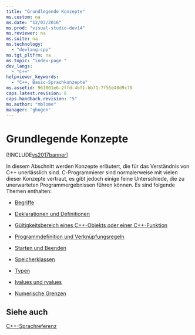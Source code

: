 ```yaml
---
title: "Grundlegende Konzepte"
ms.custom: na
ms.date: "12/03/2016"
ms.prod: "visual-studio-dev14"
ms.reviewer: na
ms.suite: na
ms.technology: 
  - "devlang-cpp"
ms.tgt_pltfrm: na
ms.topic: "index-page "
dev_langs: 
  - "C++"
helpviewer_keywords: 
  - "C++, Basic-Sprachkonzepte"
ms.assetid: 961801e6-2ffd-4bf1-bb71-7f55e48d9c79
caps.latest.revision: 8
caps.handback.revision: "5"
ms.author: "mblome"
manager: "ghogen"
---
```

# Grundlegende Konzepte
[!INCLUDE[vs2017banner](../assembler/inline/includes/vs2017banner.md)]

In diesem Abschnitt werden Konzepte erläutert, die für das Verständnis von C\+\+ unerlässlich sind.  C\-Programmierer sind normalerweise mit vielen dieser Konzepte vertraut, es gibt jedoch einige feine Unterschiede, die zu unerwarteten Programmergebnissen führen können.  Es sind folgende Themen enthalten:  
  
-   [Begriffe](assetId:///a02e7611-f499-47e5-b32e-f2eef3f4bdda)  
  
-   [Deklarationen und Definitionen](../cpp/declarations-and-definitions-cpp.md)  
  
-   [Gültigkeitsbereich eines C\+\+\-Objekts oder einer C\+\+\-Funktion](../cpp/scope-visual-cpp.md)  
  
-   [Programmdefinition und Verknüpfungsregeln](../cpp/program-and-linkage-cpp.md)  
  
-   [Starten und Beenden](../cpp/startup-and-termination-cpp.md)  
  
-   [Speicherklassen](../cpp/storage-classes-cpp.md)  
  
-   [Typen](assetId:///6882ee83-ea32-4373-8d57-c3efbbc15af0)  
  
-   [lvalues und rvalues](../cpp/lvalues-and-rvalues-visual-cpp.md)  
  
-   [Numerische Grenzen](../cpp/numerical-limits-cpp.md)  
  
## Siehe auch  
 [C\+\+\-Sprachreferenz](../cpp/cpp-language-reference.md)